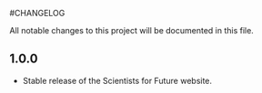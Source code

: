 #CHANGELOG

All notable changes to this project will be documented in this file.

1.0.0
-----
 * Stable release of the Scientists for Future website.

